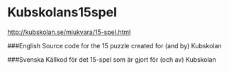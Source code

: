 ﻿# Kubskolans15spel
http://kubskolan.se/mjukvara/15-spel.html

###English
Source code for the 15 puzzle created for (and by) Kubskolan


###Svenska
Källkod för det 15-spel som är gjort för (och av) Kubskolan 